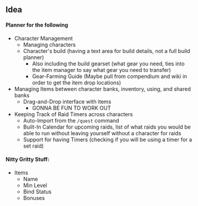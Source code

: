 ## Idea

#### Planner for the following

* Character Management
    * Managing characters
    * Character's build (having a text area for build details, not a full build planner)
        * Also including the build gearset (what gear you need, ties into the item manager to say what gear you need to transfer)
        * Gear-Farming Guide (Maybe pull from compendium and wiki in order to get the item drop locations)
* Managing Items between character banks, inventory, using, and shared banks
    * Drag-and-Drop interface with items
        * GONNA BE FUN TO WORK OUT
* Keeping Track of Raid Timers across characters
    * Auto-Import from the `/quest` command
    * Built-In Calendar for upcoming raids, list of what raids you would be able to run without leaving yourself without a character for raids
    * Support for having Timers (checking if you will be using a timer for a set raid)

#### Nitty Gritty Stuff:

* Items
    * Name
    * Min Level
    * Bind Status
    * Bonuses
